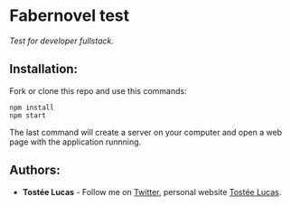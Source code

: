 # Fabernovel test
*Test for developer fullstack.*

## Installation:
Fork or clone this repo and use this commands:
```
npm install
npm start
```
The last command will create a server on your computer and open a web page with the application runnning.

## Authors:
* **Tostée Lucas** - Follow me on [Twitter](https://www.twitter.com/@ltostee), personal website [Tostée Lucas](https://www.lucas-tostee.com).
